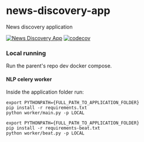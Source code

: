 # news-discovery-app
News discovery application

[![News Discovery App](https://github.com/DeejayRevok/news-discovery-app/actions/workflows/pythonapp.yml/badge.svg?branch=develop)](https://github.com/DeejayRevok/news-discovery-app/actions/workflows/pythonapp.yml)
[![codecov](https://codecov.io/gh/DeejayRevok/news-discovery-app/branch/develop/graph/badge.svg?token=5IMQQ2B7QP)](https://codecov.io/gh/DeejayRevok/news-discovery-app)

### Local running

Run the parent's repo dev docker compose.

#### NLP celery worker
Inside the application folder run:
```
export PYTHONPATH={FULL_PATH_TO_APPLICATION_FOLDER}
pip install -r requirements.txt
python worker/main.py -p LOCAL
```
```
export PYTHONPATH={FULL_PATH_TO_APPLICATION_FOLDER}
pip install -r requirements-beat.txt
python worker/beat.py -p LOCAL
```
